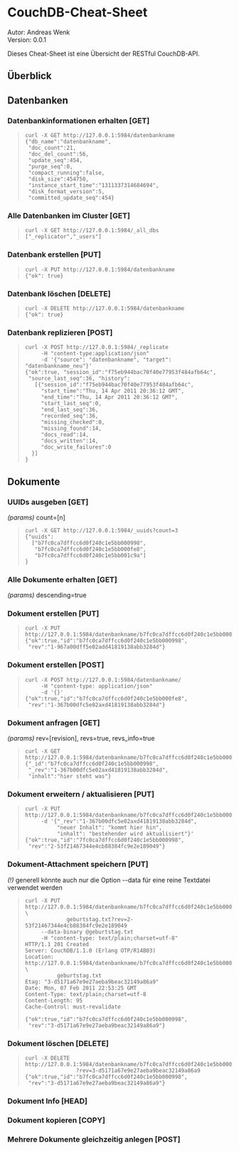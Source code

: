 # CouchDB-Cheat-Sheet

Autor: Andreas Wenk  
Version: 0.0.1

Dieses Cheat-Sheet ist eine Übersicht der RESTful CouchDB-API. 

## Überblick

## Datenbanken

### Datenbankinformationen erhalten [**GET**]

>     curl -X GET http://127.0.0.1:5984/datenbankname
>     {"db_name":"datenbankname",
>      "doc_count":21,
>      "doc_del_count":56,
>      "update_seq":454,
>      "purge_seq":0,
>      "compact_running":false,
>      "disk_size":454750,
>      "instance_start_time":"1311337314684694",
>      "disk_format_version":5,
>      "committed_update_seq":454}

### Alle Datenbanken im Cluster [**GET**]

>     curl -X GET http://127.0.0.1:5984/_all_dbs
>     ["_replicator","_users"]

### Datenbank erstellen [**PUT**]

>     curl -X PUT http://127.0.0.1:5984/datenbankname
>     {"ok": true}

### Datenbank löschen [**DELETE**]

>     curl -X DELETE http://127.0.0.1:5984/datenbankname
>     {"ok": true}

### Datenbank replizieren [**POST**]

>     curl -X POST http://127.0.0.1:5984/_replicate 
>          -H "content-type:application/json" 
>          -d '{"source": "datenbankname", "target": "datenbankname_neu"}'
>     {"ok":true, "session_id":"f75eb944bac70f40e77953f484afb64c", 
>      "source_last_seq":36, "history":
>        [{"session_id":"f75eb944bac70f40e77953f484afb64c",
>          "start_time":"Thu, 14 Apr 2011 20:36:12 GMT", 
>          "end_time":"Thu, 14 Apr 2011 20:36:12 GMT",
>          "start_last_seq":0,
>          "end_last_seq":36,
>          "recorded_seq":36,
>          "missing_checked":0,
>          "missing_found":14,
>          "docs_read":14,
>          "docs_written":14,
>          "doc_write_failures":0
>       }]
>     }

## Dokumente

### UUIDs ausgeben [**GET**]

*(params)* count=[n]

>     curl -X GET http://127.0.0.1:5984/_uuids?count=3
>     {"uuids":
>       ["b7fc0ca7dffcc6d0f240c1e5bb000998",
>        "b7fc0ca7dffcc6d0f240c1e5bb000fe8",
>        "b7fc0ca7dffcc6d0f240c1e5bb001c9a"]
>     }

### Alle Dokumente erhalten [**GET**]

*(params)* descending=true

### Dokument erstellen [**PUT**]

>     curl -X PUT http://127.0.0.1:5984/datenbankname/b7fc0ca7dffcc6d0f240c1e5bb000998
>     {"ok":true,"id":"b7fc0ca7dffcc6d0f240c1e5bb000998",
>      "rev":"1-967a00dff5e02add41819138abb3284d"}

### Dokument erstellen [**POST**]

>     curl -X POST http://127.0.0.1:5984/datenbankname/
>          -H "content-type: application/json"
>          -d '{}'
>     {"ok":true,"id":"b7fc0ca7dffcc6d0f240c1e5bb000fe8",
>      "rev":"1-367b00dfc5e02axd41819138abb3284d"}

### Dokument anfragen [**GET**]

*(params)* rev=[revision], revs=true, revs_info=true
 
>     curl -X GET http://127.0.0.1:5984/datenbankname/b7fc0ca7dffcc6d0f240c1e5bb000998
>     {"_id":"b7fc0ca7dffcc6d0f240c1e5bb000998",
>      "_rev":"1-367b00dfc5e02axd41819138abb3284d",
>      "inhalt":"hier steht was"}

### Dokument erweitern / aktualisieren [**PUT**]

>     curl -X PUT http://127.0.0.1:5984/datenbankname/b7fc0ca7dffcc6d0f240c1e5bb000998
>          -d '{"_rev":"1-367b00dfc5e02axd41819138abb3284d",
>               "neuer Inhalt": "kommt hier hin",
>               "inhalt": "bestehender wird aktualisiert"}'
>     {"ok":true,"id":"7fc0ca7dffcc6d0f240c1e5bb000998",
>      "rev":"2-53f21467344e4cb88384fc9e2e189049"}           

### Dokument-Attachment speichern [**PUT**]

*(!)* generell könnte auch nur die Option --data für eine reine Textdatei verwendet werden

>     curl -X PUT http://127.0.0.1:5984/datenbankname/b7fc0ca7dffcc6d0f240c1e5bb000998/ \
>                  geburtstag.txt?rev=2-53f21467344e4cb88384fc9e2e189049
>          --data-binary @geburtstag.txt
>          -H "content-type: text/plain;charset=utf-8"
>     HTTP/1.1 201 Created
>     Server: CouchDB/1.1.0 (Erlang OTP/R14B03)
>     Location: http://127.0.0.1:5984/datenbankname/b7fc0ca7dffcc6d0f240c1e5bb000998/ \
>               geburtstag.txt
>     Etag: "3-d5171a67e9e27aeba9beac32149a86a9"
>     Date: Mon, 07 Feb 2011 22:53:25 GMT
>     Content-Type: text/plain;charset=utf-8
>     Content-Length: 95
>     Cache-Control: must-revalidate
>
>     {"ok":true,"id":"b7fc0ca7dffcc6d0f240c1e5bb000998",
>      "rev":"3-d5171a67e9e27aeba9beac32149a86a9"}

### Dokument löschen [**DELETE**]

>     curl -X DELETE http://127.0.0.1:5984/datenbankname/b7fc0ca7dffcc6d0f240c1e5bb000998
>                     ?rev=3-d5171a67e9e27aeba9beac32149a86a9
>     {"ok":true,"id":"b7fc0ca7dffcc6d0f240c1e5bb000998",
>      "rev":"3-d5171a67e9e27aeba9beac32149a86a9"}

### Dokument Info [**HEAD**]

### Dokument kopieren [**COPY**]

### Mehrere Dokumente gleichzeitig anlegen [**POST**]
